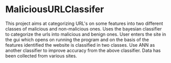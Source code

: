 # MaliciousURLClassifer
This project aims at categorizing URL's on some features into two different classes of malicious and non-malicious ones.
Uses the bayesian classifier to categorize the urls into malicious and benign ones. 
User enters the site in the gui which opens on running the program and on the basis of the features identified the website is classified in 
two classes.
Use ANN as another classifier to improve accuracy from the above classifier.
Data has been collected from various sites.
